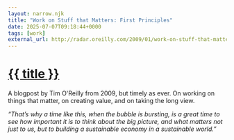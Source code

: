 ```yaml
---
layout: narrow.njk
title: "Work on Stuff that Matters: First Principles"
date: 2025-07-07T09:18:44+0000
tags: [work]
external_url: http://radar.oreilly.com/2009/01/work-on-stuff-that-matters-fir.html?ref=daniel.pizza
---
```


<h1><a href="{{ external_url }}">{{ title }}</a></h1>

A blogpost by Tim O'Reilly from 2009, but timely as ever. On working on things that matter, on creating value, and on taking the long view.

_“That’s why a time like this, when the bubble is bursting, is a great time to see how important it is to think about the big picture, and what matters not just to us, but to building a sustainable economy in a sustainable world.”_ 